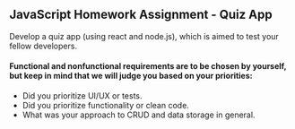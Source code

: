 ## JavaScript Homework Assignment - Quiz App

Develop a quiz app (using react and node.js), which is aimed to test your fellow developers.

#### Functional and nonfunctional requirements are to be chosen by yourself, but keep in mind that we will judge you based on your priorities:

- Did you prioritize UI/UX or tests.
- Did  you prioritize functionality or clean code.
- What was your approach to CRUD and data storage in general.

